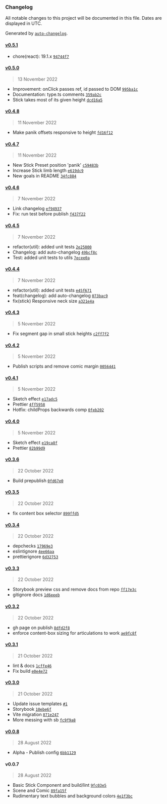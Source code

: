 ### Changelog

All notable changes to this project will be documented in this file. Dates are displayed in UTC.

Generated by [`auto-changelog`](https://github.com/CookPete/auto-changelog).

#### [v0.5.1](https://github.com/MaximeIJ/react-csstick/compare/v0.5.0...v0.5.1)

- chore(react): 19.1.x [`94744f7`](https://github.com/MaximeIJ/react-csstick/commit/94744f7a49db7dbb996a8fc2e8d193928c325202)

#### [v0.5.0](https://github.com/MaximeIJ/react-csstick/compare/v0.4.8...v0.5.0)

> 13 November 2022

- Improvement: onClick passes ref, id passed to DOM [`995ba1c`](https://github.com/MaximeIJ/react-csstick/commit/995ba1c666c5496b0b2ec12774a728520ecaf340)
- Documentation: type.ts comments [`359ab2c`](https://github.com/MaximeIJ/react-csstick/commit/359ab2cf23a7a48b432cf45ea1ce66ba0dbe4f8c)
- Stick takes most of its given height [`dcd16a5`](https://github.com/MaximeIJ/react-csstick/commit/dcd16a5c2dfb15ad7a5948299abaf6e179ed81cd)

#### [v0.4.8](https://github.com/MaximeIJ/react-csstick/compare/v0.4.7...v0.4.8)

> 11 November 2022

- Make panik offsets responsive to height [`fd16f12`](https://github.com/MaximeIJ/react-csstick/commit/fd16f12eae498dcfaba06daf797d8d882ee35545)

#### [v0.4.7](https://github.com/MaximeIJ/react-csstick/compare/v0.4.6...v0.4.7)

> 11 November 2022

- New Stick Preset position 'panik' [`c59483b`](https://github.com/MaximeIJ/react-csstick/commit/c59483b2ae9fe49fc06bd1ed7252654aa9467565)
- Increase Stick limb length [`e619dc9`](https://github.com/MaximeIJ/react-csstick/commit/e619dc9273a73bc2ab4ae6e9b2af42da0efdbcb6)
- New goals in README [`34fc884`](https://github.com/MaximeIJ/react-csstick/commit/34fc884d5b3091b5571016ef79f76966e6ad86e4)

#### [v0.4.6](https://github.com/MaximeIJ/react-csstick/compare/v0.4.5...v0.4.6)

> 7 November 2022

- Link changelog [`ef94937`](https://github.com/MaximeIJ/react-csstick/commit/ef94937b0957f52493338203cfc466a4c14d4b54)
- Fix: run test before publish [`f437f22`](https://github.com/MaximeIJ/react-csstick/commit/f437f22f528f6f8e6fa5bdb33640f12364a0acdc)

#### [v0.4.5](https://github.com/MaximeIJ/react-csstick/compare/v0.4.4...v0.4.5)

> 7 November 2022

- refactor(util): added unit tests [`2e25000`](https://github.com/MaximeIJ/react-csstick/commit/2e250003f53adfd697a35c89d5e03f5b1c43dda1)
- Changelog: add auto-changelog [`49bcf8c`](https://github.com/MaximeIJ/react-csstick/commit/49bcf8c83d67c2b93b05fed5dafc6c441fd52e9b)
- Test: added unit tests to utils [`7ecee0a`](https://github.com/MaximeIJ/react-csstick/commit/7ecee0a36ad976d00aee61180b7e00998054642e)

#### [v0.4.4](https://github.com/MaximeIJ/react-csstick/compare/v0.4.3...v0.4.4)

> 7 November 2022

- refactor(util): added unit tests [`e45f671`](https://github.com/MaximeIJ/react-csstick/commit/e45f671fae6cdc1106d880c59c788575088f37db)
- feat(changelog): add auto-changelog [`073bac9`](https://github.com/MaximeIJ/react-csstick/commit/073bac90cb60a6e774ef8e3c4bde6f730276ffe5)
- fix(stick) Responsive neck size [`a321e4a`](https://github.com/MaximeIJ/react-csstick/commit/a321e4a3de87229b738189e163431c9e85606355)

#### [v0.4.3](https://github.com/MaximeIJ/react-csstick/compare/v0.4.2...v0.4.3)

> 5 November 2022

- Fix segment gap in small stick heights [`c2ff7f2`](https://github.com/MaximeIJ/react-csstick/commit/c2ff7f2d18d447f353f7a75acc2205c1c72fe08b)

#### [v0.4.2](https://github.com/MaximeIJ/react-csstick/compare/v0.4.1...v0.4.2)

> 5 November 2022

- Publish scripts and remove comic margin [`0056441`](https://github.com/MaximeIJ/react-csstick/commit/005644194f312ecc98ad850dbec3a7101c472321)

#### [v0.4.1](https://github.com/MaximeIJ/react-csstick/compare/v0.4.0...v0.4.1)

> 5 November 2022

- Sketch effect [`e17adc5`](https://github.com/MaximeIJ/react-csstick/commit/e17adc570b9988f9e2abfde26671154f442fd020)
- Prettier [`4ff5958`](https://github.com/MaximeIJ/react-csstick/commit/4ff5958db74c73613f88181800a7ee3454af3d9a)
- Hotfix: childProps backwards comp [`0feb202`](https://github.com/MaximeIJ/react-csstick/commit/0feb202fa81b56a1b78d0a99727d00ec9d3c7fa1)

#### [v0.4.0](https://github.com/MaximeIJ/react-csstick/compare/v0.3.6...v0.4.0)

> 5 November 2022

- Sketch effect [`e19ca8f`](https://github.com/MaximeIJ/react-csstick/commit/e19ca8ff7bf9e3d31ba0386971f11e458058aac7)
- Prettier [`82b99d9`](https://github.com/MaximeIJ/react-csstick/commit/82b99d9893a8ba7357e9e0feabc2b959d9fe8dd4)

#### [v0.3.6](https://github.com/MaximeIJ/react-csstick/compare/v0.3.5...v0.3.6)

> 22 October 2022

- Build prepublish [`0fd67e0`](https://github.com/MaximeIJ/react-csstick/commit/0fd67e0d5d454505a64e6b4cf789a12e46e13b9e)

#### [v0.3.5](https://github.com/MaximeIJ/react-csstick/compare/v0.3.4...v0.3.5)

> 22 October 2022

- fix content box selector [`899ffd5`](https://github.com/MaximeIJ/react-csstick/commit/899ffd5d9c310b9b95672ed68bce9c56656e2727)

#### [v0.3.4](https://github.com/MaximeIJ/react-csstick/compare/v0.3.3...v0.3.4)

> 22 October 2022

- depchecks [`17969e3`](https://github.com/MaximeIJ/react-csstick/commit/17969e3db776006734bca9bb47dcee4a47124b19)
- eslintignore [`4ee66aa`](https://github.com/MaximeIJ/react-csstick/commit/4ee66aa6a230e220ee470b96b7c19f76186fb1ea)
- prettierignore [`6d32753`](https://github.com/MaximeIJ/react-csstick/commit/6d327531fd17c82eacd90f695ead6864eef7b599)

#### [v0.3.3](https://github.com/MaximeIJ/react-csstick/compare/v0.3.2...v0.3.3)

> 22 October 2022

- Storybook preview css and remove docs from repo [`ff17e3c`](https://github.com/MaximeIJ/react-csstick/commit/ff17e3c1c4eca160f24c4331cdcf79449372737e)
- gitignore docs [`1d6eeeb`](https://github.com/MaximeIJ/react-csstick/commit/1d6eeebf4b9bff00830e7e14ff9266cdb51bba34)

#### [v0.3.2](https://github.com/MaximeIJ/react-csstick/compare/v0.3.1...v0.3.2)

> 22 October 2022

- gh page on publish [`8dfd2f8`](https://github.com/MaximeIJ/react-csstick/commit/8dfd2f8e2c0c52a0ee3fd21f0f78091dd9bc0c84)
- enforce content-box sizing for articulations to work [`ae9fc8f`](https://github.com/MaximeIJ/react-csstick/commit/ae9fc8f07fbb0441c0e1f84fb98afdb54bb99fcc)

#### [v0.3.1](https://github.com/MaximeIJ/react-csstick/compare/v0.3.0...v0.3.1)

> 21 October 2022

- lint & docs [`1cffe46`](https://github.com/MaximeIJ/react-csstick/commit/1cffe469201a020499b83d9f6780456037d66888)
- Fix build [`e0e4e72`](https://github.com/MaximeIJ/react-csstick/commit/e0e4e72a983764a5bd593c4a2a1c6db3f115daf8)

#### [v0.3.0](https://github.com/MaximeIJ/react-csstick/compare/v0.0.8...v0.3.0)

> 21 October 2022

- Update issue templates [`#1`](https://github.com/MaximeIJ/react-csstick/pull/1)
- Storybook [`10ebe6f`](https://github.com/MaximeIJ/react-csstick/commit/10ebe6f4f2cb36d8c7f892bada841798515c0ea8)
- Vite migration [`871e247`](https://github.com/MaximeIJ/react-csstick/commit/871e247d0f68d80c95b4c7fd017ce36d9d57488b)
- More messing with sb [`fc9f9a8`](https://github.com/MaximeIJ/react-csstick/commit/fc9f9a87822c2851584ccdd06a1f82e2418e8e72)

#### [v0.0.8](https://github.com/MaximeIJ/react-csstick/compare/v0.0.7...v0.0.8)

> 28 August 2022

- Alpha - Publish config [`6bb1129`](https://github.com/MaximeIJ/react-csstick/commit/6bb1129013c2302014b544b18d78cb0d56357e45)

#### v0.0.7

> 28 August 2022

- Basic Stick Component and build/lint [`9fc03e5`](https://github.com/MaximeIJ/react-csstick/commit/9fc03e58d24abc13af5d956dbfa384b69e23bb4e)
- Scene and Comic [`89fa15f`](https://github.com/MaximeIJ/react-csstick/commit/89fa15f99487fa2a944d6b9138c96f6a04929307)
- Rudimentary text bubbles and background colors [`4e1f3bc`](https://github.com/MaximeIJ/react-csstick/commit/4e1f3bce1cae44453a27f4b0e03b877de162fa57)
